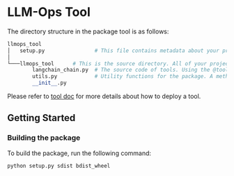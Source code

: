 # LLM-Ops Tool

The directory structure in the package tool is as follows:
```python
llmops_tool
│   setup.py                # This file contains metadata about your project like the name, version.
│
└───llmops_tool      # This is the source directory. All of your project’s source code should be placed in this directory.
        langchain_chain.py  # The source code of tools. Using the @tool decorator to identify the function as a tool.
        utils.py            # Utility functions for the package. A method for listing all tools defined in the package is generated in this file.
        __init__.py
```

Please refer to [tool doc](https://microsoft.github.io/promptflow/how-to-guides/develop-a-tool/index.html) for more details about how to deploy a tool.

## Getting Started

### Building the package

To build the package, run the following command:

```bash
python setup.py sdist bdist_wheel
```
